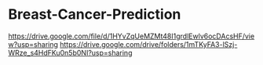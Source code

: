# Breast-Cancer-Prediction
https://drive.google.com/file/d/1HYvZqUeMZMt48I1grdlEwlv6ocDAcsHF/view?usp=sharing
https://drive.google.com/drive/folders/1mTKyFA3-lSzj-WRze_s4HdFKu0n5b0NI?usp=sharing
